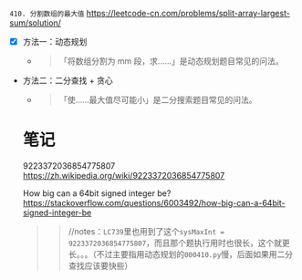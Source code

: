 
`410. 分割数组的最大值` https://leetcode-cn.com/problems/split-array-largest-sum/solution/
- [x] 方法一：动态规划
  * > 「将数组分割为 mm 段，求……」是动态规划题目常见的问法。
- 方法二：二分查找 + 贪心
  * > 「使……最大值尽可能小」是二分搜索题目常见的问法。
  
  # 笔记
  
  9223372036854775807 https://zh.wikipedia.org/wiki/9223372036854775807
  
  How big can a 64bit signed integer be? https://stackoverflow.com/questions/6003492/how-big-can-a-64bit-signed-integer-be
  
  >> //notes：`LC739`里也用到了这个`sysMaxInt = 9223372036854775807`，而且那个题执行用时也很长，这个就更长。。。（不过主要指用动态规划的`000410.py`慢，后面如果用二分查找应该要快些）

